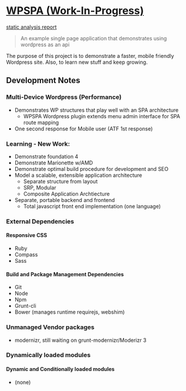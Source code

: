 # [WPSPA (Work-In-Progress)](http://github.com/localnerve/wpspa)
<!--
[![Build Status](https://secure.travis-ci.org/localnerve/wpspa.png?branch=master)](http://travis-ci.org/localnerve/wpspa)
-->
[static analysis report](http://htmlpreview.github.io/?https://github.com/localnerve/wpspa/blob/master/report/index.html "Plato Report")

> An example single page application that demonstrates using wordpress as an api

The purpose of this project is to demonstrate a faster, mobile friendly Wordpress site. Also, to learn new stuff and keep growing.

## Development Notes

### Multi-Device Wordpress (Performance)
+ Demonstrates WP structures that play well with an SPA architecture
  * WPSPA Wordpress plugin extends menu admin interface for SPA route mapping
+ One second response for Mobile user (ATF 1st response)

### Learning - New Work:
+ Demonstrate foundation 4
+ Demonstrate Marionette w/AMD
+ Demonstrate optimal build procedure for development and SEO
+ Model a scalable, extensible application architecture
  * Separate structure from layout
  * SRP, Modular 
  * Composite Application Archtiecture
+ Separate, portable backend and frontend 
  * Total javascript front end implementation (one language)

### External Dependencies
#### Responsive CSS
+ Ruby
+ Compass
+ Sass

#### Build and Package Management Dependencies
+ Git
+ Node
+ Npm
+ Grunt-cli
+ Bower (manages runtime requirejs, webshim)

### Unmanaged Vendor packages
+ modernizr, still waiting on grunt-modernizr/Moderizr 3

### Dynamically loaded modules
#### Dynamic and Conditionally loaded modules
+ (none)
